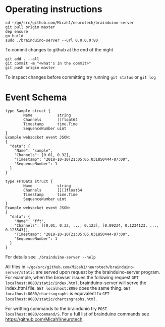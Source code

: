 Operating instructions
======================

```
cd ~/go/src/github.com/Micah1/neurotech/brainduino-server
git pull origin master
dep ensure
go build
sudo ./brainduino-server --url 0.0.0.0:80
```

To commit changes to github at the end of the night
```
git add . --all
git commit -m "<what's in the commit>"
git push origin master
```

To inspect changes before committing try running `git status` or `git log`


Event Schema
============
```
type Sample struct {
        Name           string
        Channels       []float64
        Timestamp      time.Time
        SequenceNumber uint
}
Example websocket event JSON:
{
  "data": {
    "Name": "sample",
    "Channels": [0.01, 0.32],
    "Timestamp": "2018-10-10T21:05:05.031850444-07:00",
    "SequenceNumber": 1
  }
}

type FFTData struct {
        Name           string
        Channels       [][]float64
        Timestamp      time.Time
        SequenceNumber uint
}
Example websocket event JSON:
{
  "data": {
    "Name": "fft",
    "Channels": [[0.01, 0.32, ..., 0.123], [0.09234, 0.1234123, ..., 0.123543]],
    "Timestamp": "2018-10-10T21:05:05.031850444-07:00",
    "SequenceNumber": 1
  }
}
```


For details see `./brainduino-server --help`

All files in `~/go/src/github.com/Micah1/neurotech/brainduino-server/static` are served upon request by the brainduino-server program. For example, when the browser issues the following request `GET localhost:8080/static/index.html`, brainduino-server will serve the index.html file. `GET localhost:8080` does the same thing. `GET localhost:8080/chartsngraphs` is equivalent to `GET localhost:8080/static/chartsngraphs.html`.

For writting commands to the braindunio try `POST localhost:8080/command/S`. For a full list of brainduino commands see https://github.com/Micah1/neurotech.
